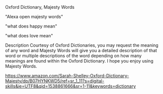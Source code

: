 Oxford Dictionary, Majesty Words 

"Alexa open majesty words"
 
"what does happy mean"
 
"what does love mean"
 
Description 
Courtesy of Oxford Dictionaries, you may request the meaning of any word and Majesty Words will give you a detailed description of that word or multiple descriptions of the word depending on how many meanings are found within the Oxford Dictionary. I hope you enjoy using Majesty Words.

https://www.amazon.com/Sarah-Shelley-Oxford-Dictionary-Majesty/dp/B07HYNKWD5/ref=sr_1_11?s=digital-skills&ie=UTF8&qid=1538861666&sr=1-11&keywords=dictionary
